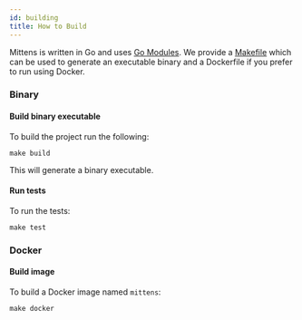```yaml
---
id: building
title: How to Build
---
```


Mittens is written in Go and uses [Go Modules](https://github.com/golang/go/wiki/Modules). 
We provide a [Makefile](https://github.com/ExpediaGroup/mittens/blob/master/Makefile) which can be used to generate an executable binary and a Dockerfile if you prefer to run using Docker.

### Binary
#### Build binary executable

To build the project run the following:
    
    make build

This will generate a binary executable.

#### Run tests

To run the tests:

    make test
 
### Docker
#### Build image

To build a Docker image named `mittens`:

    make docker
